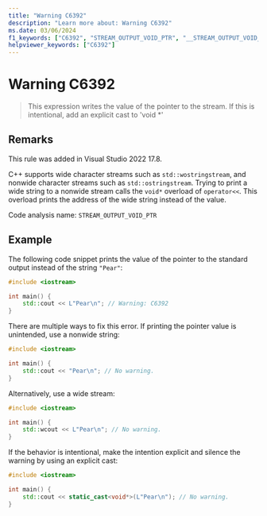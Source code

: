```yaml
---
title: "Warning C6392"
description: "Learn more about: Warning C6392"
ms.date: 03/06/2024
f1_keywords: ["C6392", "STREAM_OUTPUT_VOID_PTR", "__STREAM_OUTPUT_VOID_PTR"]
helpviewer_keywords: ["C6392"]
---
```

# Warning C6392

> This expression writes the value of the pointer to the stream. If this is intentional, add an explicit cast to 'void *'

## Remarks

This rule was added in Visual Studio 2022 17.8.

C++ supports wide character streams such as `std::wostringstream`, and nonwide character streams such as `std::ostringstream`. Trying to print a wide string to a nonwide stream calls the `void*` overload of `operator<<`. This overload prints the address of the wide string instead of the value.

Code analysis name: `STREAM_OUTPUT_VOID_PTR`

## Example

The following code snippet prints the value of the pointer to the standard output instead of the string `"Pear"`:

```cpp
#include <iostream>

int main() {
    std::cout << L"Pear\n"; // Warning: C6392
}
```

There are multiple ways to fix this error. If printing the pointer value is unintended, use a nonwide string:

```cpp
#include <iostream>

int main() {
    std::cout << "Pear\n"; // No warning.
}
```

Alternatively, use a wide stream:

```cpp
#include <iostream>

int main() {
    std::wcout << L"Pear\n"; // No warning.
}
```

If the behavior is intentional, make the intention explicit and silence the warning by using an explicit cast:

```cpp
#include <iostream>

int main() {
    std::cout << static_cast<void*>(L"Pear\n"); // No warning.
}
```
